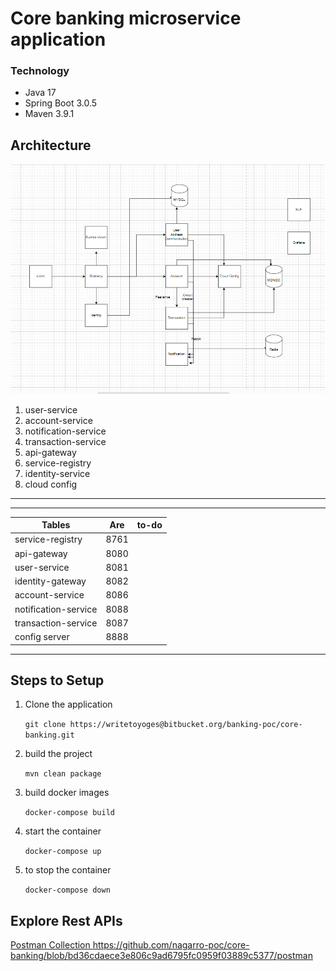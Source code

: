 # **Core banking microservice application**


### **Technology**
*   Java 17
*    Spring Boot 3.0.5
*    Maven 3.9.1


## Architecture
![img.png](img.png)
1. user-service
2. account-service
3. notification-service
4. transaction-service
5. api-gateway
6. service-registry
7. identity-service
8. cloud config

---

---
| Tables               | Are  | to-do |
|----------------------|:----:|------:|
| service-registry     | 8761 |       |
| api-gateway          | 8080 |       |
| user-service         | 8081 |       |
| identity-gateway     | 8082 |       |
| account-service      | 8086 |       |
| notification-service | 8088 |       |
| transaction-service  | 8087 |       |
| config server        | 8888 |       |  

---

## Steps to Setup

1. Clone the application

    ```git clone https://writetoyoges@bitbucket.org/banking-poc/core-banking.git```
2. build the project

    ```mvn clean package```
3. build docker images

   ```docker-compose build```
4. start the container

    ```docker-compose up```
5. to stop the container
   
    ```docker-compose down```


## Explore Rest APIs
[Postman Collection
](https://github.com/nagarro-poc/core-banking/blob/bd36cdaece3e806c9ad6795fc0959f03889c5377/postman)https://github.com/nagarro-poc/core-banking/blob/bd36cdaece3e806c9ad6795fc0959f03889c5377/postman
